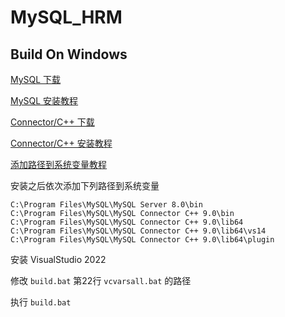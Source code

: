# MySQL_HRM

## Build On Windows

[MySQL 下载](https://dev.mysql.com/downloads/installer/)

[MySQL 安装教程](https://blog.csdn.net/qq_59636442/article/details/123058454)

[Connector/C++ 下载](https://dev.mysql.com/downloads/connector/cpp/)

[Connector/C++ 安装教程](https://blog.csdn.net/m0_71622680/article/details/125351200)

[添加路径到系统变量教程](https://learn.microsoft.com/zh-cn/previous-versions/office/developer/sharepoint-2010/ee537574(v=office.14))

安装之后依次添加下列路径到系统变量

```
C:\Program Files\MySQL\MySQL Server 8.0\bin
C:\Program Files\MySQL\MySQL Connector C++ 9.0\bin
C:\Program Files\MySQL\MySQL Connector C++ 9.0\lib64
C:\Program Files\MySQL\MySQL Connector C++ 9.0\lib64\vs14
C:\Program Files\MySQL\MySQL Connector C++ 9.0\lib64\plugin
```

安装 VisualStudio 2022

修改 `build.bat` 第22行 `vcvarsall.bat` 的路径

执行 `build.bat`
